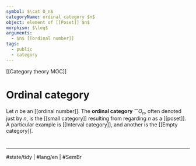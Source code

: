 ```yaml
---
symbol: $\cat O_n$
categoryName: ordinal category $n$
object: element of [[Poset]] $n$
morphism: $\leq$
arguments:
  - $n$ [[ordinal number]]
tags:
  - public
  - category
---
```

[[Category theory MOC]]
# Ordinal category

Let $n$ be an [[ordinal number]].
The **ordinal category** $\cat O_{n}$, often denoted just by $n$, is the [[small category]] resulting from regarding $n$ as a [[poset]].
A particular example is [[Interval category]],
and another is the [[Empty category]].

#
---
#state/tidy | #lang/en | #SemBr
